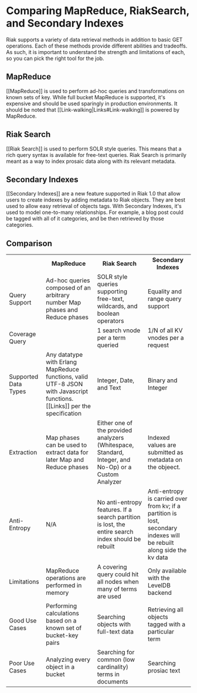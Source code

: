 # Comparing MapReduce, RiakSearch, and Secondary Indexes

Riak supports a variety of data retrieval methods in addition to basic GET
operations. Each of these methods provide different abilities and tradeoffs. As
such, it is important to understand the strength and limitations of each, so you
can pick the right tool for the job.

## MapReduce

[[MapReduce]] is used to perform ad-hoc queries and transformations on known
sets of key. While full bucket MapReduce is supported, it's expensive and should
be used sparingly in production environments. It should be noted that
[[Link-walking|Links#Link-walking]] is powered by MapReduce.

## Riak Search

[[Riak Search]] is used to perform SOLR style queries. This means that a rich
query syntax is available for free-text queries. Riak Search is primarily meant
as a way to index prosaic data along with its relevant metadata.

## Secondary Indexes

[[Secondary Indexes]] are a new feature supported in Riak 1.0 that allow users
to create indexes by adding metadata to Riak objects. They are best used to
allow easy retrieval of objects tags. With Secondary Indexes, it's used to model
one-to-many relationships. For example, a blog post could be tagged with all of
it categories, and be then retrieved by those categories.

## Comparison

<table>
    <tr>
        <th>&nbsp;</th>
        <th>MapReduce</th>
        <th>Riak Search</th>
        <th>Secondary Indexes</th>
    </tr>
    <tr>
        <td>Query Support</td>
        <td>Ad-hoc queries composed of an arbitrary number Map phases and Reduce
            phases</td>
        <td>SOLR style queries supporting free-text, wildcards, and boolean
            operators</td>
        <td>Equality and range query support</td>
    </tr>
    <tr>
        <td>Coverage Query</td>
        <td><!-- Need info --></td>
        <td>1 search vnode per a term queried</td>
        <td>1/N of all KV vnodes per a request</td>
    </tr>
    <tr>
        <td>Supported Data Types</td>
        <td>Any datatype with Erlang MapReduce functions, valid UTF-8 JSON with
            Javascript functions. [[Links]] per the specification</td>
        <td>Integer, Date, and Text</td>
        <td>Binary and Integer</td>
    </tr>
    <tr>
        <td>Extraction</td>
        <td>Map phases can be used to extract data for later Map and Reduce
            phases</td>
        <td>Either one of the provided analyzers (Whitespace, Standard, Integer,
            and No-Op) or a Custom Analyzer</td>
        <td>Indexed values are submitted as metadata on the objeect.</td>
    </tr>
    <tr>
        <td>Anti-Entropy</td>
        <td>N/A</td>
        <td>No anti-entropy features. If a search partition is lost, the entire
            search index should be rebuilt</td>
        <td>Anti-entropy is carried over from kv; if a partition is lost,
            secondary indexes will be rebuilt along side the kv data</td>
    </tr>
    <tr>
        <td>Limitations</td>
        <td>MapReduce operations are performed in memory</td>
        <td>A covering query could hit all nodes when many of terms are
            used</td>
        <td>Only available with the LevelDB backend</td>
    </tr>
    <tr>
        <td>Good Use Cases</td>
        <td>Performing calculations based on a known set of bucket-key pairs</td>
        <td>Searching objects with full-text data</td>
        <td>Retrieving all objects tagged with a particular term</td>
    </tr>
    <tr>
        <td>Poor Use Cases</td>
        <td>Analyzing every object in a bucket</td>
        <td>Searching for common (low cardinality) terms in documents</td>
        <td>Searching prosiac text</td>
    </tr>
</table>